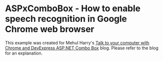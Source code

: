 # ASPxComboBox - How to enable speech recognition in Google Chrome web browser


<p>This example was created for Mehul Harry's <a href="http://community.devexpress.com/blogs/aspnet/archive/2011/08/18/Talk-to-your-computer-with-Chrome-and-DevExpress-ASPNET-Combo-Box.aspx"><u>Talk to your computer with Chrome and DevExpress ASP.NET Combo Box</u></a> blog. Please refer to the blog for an explanation.</p>

<br/>


